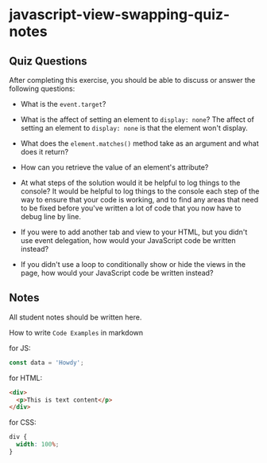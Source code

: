 # javascript-view-swapping-quiz-notes

## Quiz Questions

After completing this exercise, you should be able to discuss or answer the following questions:

- What is the `event.target`?

- What is the affect of setting an element to `display: none`?
  The affect of setting an element to `display: none` is that the element won't display.

- What does the `element.matches()` method take as an argument and what does it return?

- How can you retrieve the value of an element's attribute?

- At what steps of the solution would it be helpful to log things to the console?
  It would be helpful to log things to the console each step of the way to ensure that your code is working, and to find any areas that need to be fixed before you've written a lot of code that you now have to debug line by line.

- If you were to add another tab and view to your HTML, but you didn't use event delegation, how would your JavaScript code be written instead?

- If you didn't use a loop to conditionally show or hide the views in the page, how would your JavaScript code be written instead?

## Notes

All student notes should be written here.

How to write `Code Examples` in markdown

for JS:

```javascript
const data = 'Howdy';
```

for HTML:

```html
<div>
  <p>This is text content</p>
</div>
```

for CSS:

```css
div {
  width: 100%;
}
```
